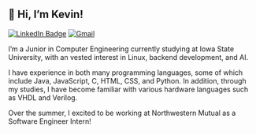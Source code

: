 ## 👋 Hi, I’m Kevin!

[![LinkedIn Badge](https://img.shields.io/badge/-LinkedIn-0e76a8?style=flat-square&logo=Linkedin&logoColor=white)](https://www.linkedin.com/in/kevin-lin-vxd/)
[![Gmail](https://img.shields.io/badge/Gmail-D14836?style=flat-square&logo=gmail&logoColor=white)](mailto:kevinlin.vxd@gmail.com)

I’m a Junior in Computer Engineering currently studying at Iowa State University, with an vested interest in Linux, backend development, and AI.

I have experience in both many programming languages, some of which include Java, JavaScript, C, HTML, CSS, and Python. In addition, through my studies, I have become familiar with various hardware languages such as VHDL and Verilog.

Over the summer, I excited to be working at Northwestern Mutual as a Software Engineer Intern!

<!---
kevinlinvxd/kevinlinvxd is a ✨ special ✨ repository because its `README.md` (this file) appears on your GitHub profile.
You can click the Preview link to take a look at your changes.
--->
